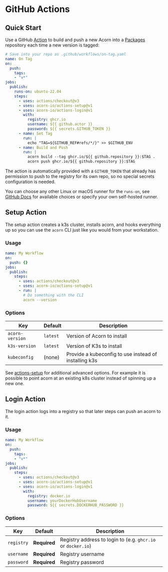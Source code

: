 # GitHub Actions

## Quick Start

Use a GitHub [Action](https://github.com/features/actions) to build and push a new Acorn into a [Packages](https://ghcr.io/) repository each time a new version is tagged:

```yaml
# Save into your repo as .github/workflows/on-tag.yaml
name: On Tag
on:
  push:
    tags:
    - "v*"
jobs:
  publish:
    runs-on: ubuntu-22.04
    steps:
      - uses: actions/checkout@v3
      - uses: acorn-io/actions-setup@v1
      - uses: acorn-io/actions-login@v1
        with:
          registry: ghcr.io
          username: ${{ github.actor }}
          password: ${{ secrets.GITHUB_TOKEN }}
      - name: Set Tag
        run: |
          echo "TAG=${GITHUB_REF#refs/*/}" >> $GITHUB_ENV
      - name: Build and Push
        run: |
          acorn build --tag ghcr.io/${{ github.repository }}:$TAG .
          acorn push ghcr.io/${{ github.repository }}:$TAG
```

The action is automatically provided with a `GITHUB_TOKEN` that already has permission to push to the registry for its own repo, so no special secrets configuration is needed.

You can choose any other Linux or macOS runner for the `runs-on`, see [GitHub Docs](https://docs.github.com/en/actions/using-workflows/workflow-syntax-for-github-actions#choosing-github-hosted-runners) for available choices or specify your own self-hosted runner.

## Setup Action

The setup action creates a k3s cluster, installs acorn, and hooks everything up so you can use the `acorn` CLI just like you would from your workstation.

### Usage
```yaml
name: My Workflow
on:
  push: {}
jobs:
  publish:
    steps:
      - uses: actions/checkout@v3
      - uses: acorn-io/actions-setup@v1
      - run: |
        # Do something with the CLI
        acorn --version
```

### Options

| Key             | Default  | Description |
| --------------- | ---------| ----------- |
| `acorn-version` | `latest` | Version of Acorn to install
| `k3s-version`   | `latest` | Version of K3s to install
| `kubeconfig`    | (none)   | Provide a kubeconfig to use instead of installing k3s

See [actions-setup](https://github.com/acorn-io/actions-setup#readme) for additional advanced options.  For example it is possible to point acorn at an existing k8s cluster instead of spinning up a new one.

## Login Action

The login action logs into a registry so that later steps can push an acorn to it.

### Usage

```yaml
name: My Workflow
on:
  push:
    tags:
    - "v*"
jobs:
  publish:
    steps:
      - uses: actions/checkout@v3
      - uses: acorn-io/actions-setup@v1
      - uses: acorn-io/actions-login@v1
        with:
          registry: docker.io
          username: yourDockerHubUsername
          password: ${{ secrets.DOCKERHUB_PASSWORD }}
```

### Options

| Key        | Default      | Description |
| ---------- | ------------ | ----------- |
| `registry` | **Required** | Registry address to login to (e.g. `ghcr.io` or `docker.io`)
| `username` | **Required** | Registry username
| `password` | **Required** | Registry password
